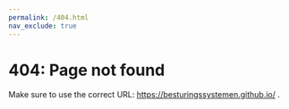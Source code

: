 ```yaml
---
permalink: /404.html
nav_exclude: true
---
```


# 404: Page not found

Make sure to use the correct URL: https://besturingssystemen.github.io/ .
